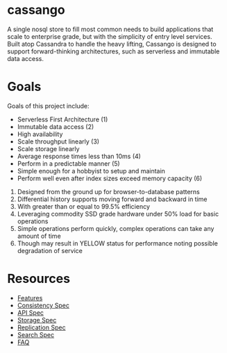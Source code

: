 cassango
========

A single nosql store to fill most common needs to build applications that scale to enterprise grade, but with the simplicity of entry level services. Built atop Cassandra to handle the heavy lifting, Cassango is designed to support forward-thinking architectures, such as serverless and immutable data access.


# Goals

Goals of this project include:

* Serverless First Architecture (1)
* Immutable data access (2)
* High availability
* Scale throughput linearly (3)
* Scale storage linearly
* Average response times less than 10ms (4)
* Perform in a predictable manner (5)
* Simple enough for a hobbyist to setup and maintain
* Perform well even after index sizes exceed memory capacity (6)


1. Designed from the ground up for browser-to-database patterns
2. Differential history supports moving forward and backward in time
3. With greater than or equal to 99.5% efficiency
4. Leveraging commodity SSD grade hardware under 50% load for basic operations
5. Simple operations perform quickly, complex operations can take any amount of time
6. Though may result in YELLOW status for performance noting possible degradation of service



# Resources

* [Features](./FEATURES.md)
* [Consistency Spec](./CONSISTENCY_SPEC.md)
* [API Spec](./API_SPEC.md)
* [Storage Spec](./STORAGE_SPEC.md)
* [Replication Spec](./REPLICATION_SPEC.md)
* [Search Spec](./SEARCH_SPEC.md)
* [FAQ](./FAQ.md)

